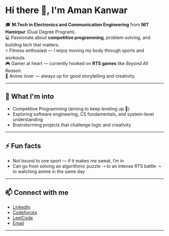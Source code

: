 # Hi there 👋, I'm Aman Kanwar  

🎓 **M.Tech in Electronics and Communication Engineering** from **NIT Hamirpur** (Dual Degree Program).  
💻 Passionate about **competitive programming**, problem-solving, and building tech that matters.  
⚡ Fitness enthusiast — I enjoy moving my body through sports and workouts.  
🎮 Gamer at heart — currently hooked on **RTS games** like *Beyond All Reason*.  
🎌 Anime lover — always up for good storytelling and creativity.  

---

## 🌱 What I'm into
- Competitive Programming (aiming to keep leveling up 🚀)  
- Exploring software engineering, CS fundamentals, and system-level understanding  
- Brainstorming projects that challenge logic and creativity  

---

## ⚡ Fun facts
- Not bound to one sport — if it makes me sweat, I’m in  
- Can go from solving an algorithmic puzzle ➝ to an intense RTS battle ➝ to watching anime in the same day  

---

## 📫 Connect with me
- [LinkedIn](#https://www.linkedin.com/in/aman-kanwar-6ab213208/)  
- [Codeforces](#https://codeforces.com/profile/baby._.shadow)  
- [LeetCode](#https://leetcode.com/u/babyshadow/)  
- [Email](amankanwar09042001@gmail.com)  

---

